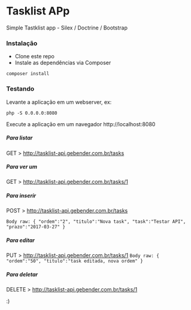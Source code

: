# Tasklist APp
Simple Tastklist app - Silex / Doctrine / Bootstrap

### Instalação ###
* Clone este repo
* Instale as dependências via Composer

`composer install`


### Testando ###
Levante a aplicação em um webserver, ex:

`php -S 0.0.0.0:8080`


Execute a aplicação em um navegador
http://localhost:8080


##### Para listar #####
GET > http://tasklist-api.gebender.com.br/tasks


##### Para ver um #####
GET > http://tasklist-api.gebender.com.br/tasks/1


##### Para inserir #####
POST > http://tasklist-api.gebender.com.br/tasks

`Body raw:
{
	"ordem":"2",
	"titulo":"Nova task",
	"task":"Testar API",
	"prazo":"2017-03-27"
}`


##### Para editar #####
PUT > http://tasklist-api.gebender.com.br/tasks/1
`Body raw:
{
	"ordem":"50",
	"titulo":"task editada, nova ordem"
}`


##### Para deletar #####
DELETE > http://tasklist-api.gebender.com.br/tasks/1



:)
